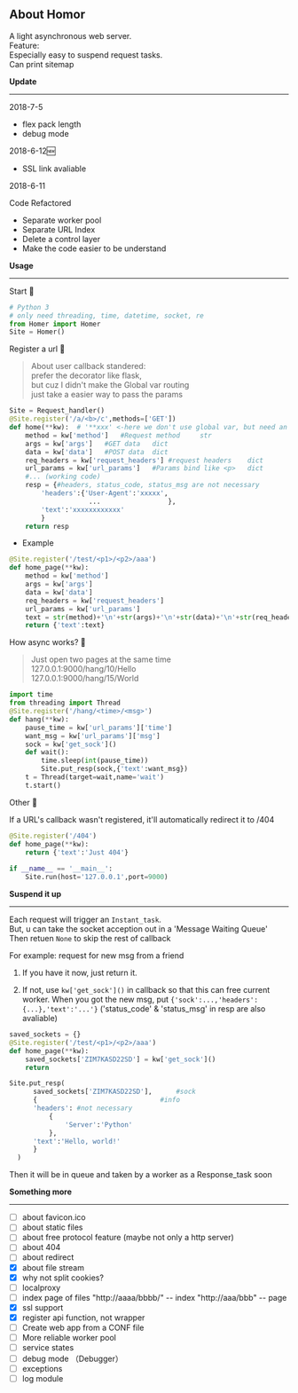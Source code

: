 ## About Homor

A light asynchronous web server.<br>Feature: <br>Especially easy to suspend request tasks.<br>Can print sitemap

**Update**

---

2018-7-5

- flex pack length
- debug mode

2018-6-12:new:

- SSL link avaliable

2018-6-11 

Code Refactored 

 - Separate worker pool
 - Separate URL Index
 - Delete a control layer
 - Make the code easier to be understand

**Usage**

---

Start :arrow_down_small:

```python
# Python 3
# only need threading, time, datetime, socket, re
from Homer import Homer
Site = Homer()
```
Register a url :arrow_down_small:
>About user callback standered:<br>prefer the decorator like flask, <br>but cuz I didn't make the Global var routing<br>just take a easier way to pass the params
```python
Site = Request_handler()
@Site.register('/a/<b>/c',methods=['GET'])
def home(**kw):  # '**xxx' <-here we don't use global var, but need an entrance
	method = kw['method']	#Request method 	str
	args = kw['args']	#GET data	dict
	data = kw['data']	#POST data	dict
	req_headers = kw['request_headers']	#request headers	dict
	url_params = kw['url_params']	#Params bind like <p>	dict
	#... (working code)
	resp = {#headers, status_code, status_msg are not necessary
		'headers':{'User-Agent':'xxxxx',
					...					},
		'text':'xxxxxxxxxxxx'
		}
	return resp
```
- Example

```python
@Site.register('/test/<p1>/<p2>/aaa')
def home_page(**kw):
	method = kw['method']
	args = kw['args']
	data = kw['data']
	req_headers = kw['request_headers']
	url_params = kw['url_params']
	text = str(method)+'\n'+str(args)+'\n'+str(data)+'\n'+str(req_headers)+'\n'+str(url_params)
	return {'text':text}
```
​How async works? :arrow_down_small:

>Just open two pages at the same time<br>127.0.0.1:9000/hang/10/Hello<br>127.0.0.1:9000/hang/15/World

```python
import time
from threading import Thread
@Site.register('/hang/<time>/<msg>')	
def hang(**kw):
	pause_time = kw['url_params']['time']
	want_msg = kw['url_params']['msg']
	sock = kw['get_sock']()
	def wait():
		time.sleep(int(pause_time))
		Site.put_resp(sock,{'text':want_msg})
	t = Thread(target=wait,name='wait')
	t.start()
```
Other :arrow_down_small:

If a URL's callback wasn't registered, it'll automatically redirect it to /404

```python
@Site.register('/404')
def home_page(**kw):
	return {'text':'Just 404'}
	
if __name__ == '__main__':
	Site.run(host='127.0.0.1',port=9000)
```



**Suspend it up**

---

Each request will trigger an `Instant_task`.<br>But, u can take the socket acception out in a 'Message Waiting Queue'<br>Then retuen `None` to skip the rest of callback<br>

For example:
request for new msg from a friend

1. If you have it now, just return it.

2. If not, use `kw['get_sock']()` in callback so that this can free current worker. 
  When you got the new msg, put `{'sock':...,'headers':{...},'text':'...'}` 
  ('status_code' & 'status_msg' in resp are also avaliable)
  ```python
  saved_sockets = {}
  @Site.register('/test/<p1>/<p2>/aaa')
  def home_page(**kw):
      saved_sockets['ZIM7KASD22SD'] = kw['get_sock']() 
      return
  
  Site.put_resp(	
  		saved_sockets['ZIM7KASD22SD'],		#sock
  		{								#info
  		'headers': #not necessary
  			{
  				'Server':'Python'
  			},
  		'text':'Hello, world!'
  		}	
  	)
  ```
  Then it will be in queue and taken by a worker as a Response_task soon

**Something more**

---

- [ ] about favicon.ico
- [ ] about static files
- [ ] about free protocol feature (maybe not only a http server)
- [ ] about 404
- [ ] about redirect
- [x] about file stream
- [x] why not split cookies?
- [ ] localproxy
- [ ] index page of files "http://aaaa/bbbb/"  -- index "http://aaa/bbb" -- page
- [x] ssl support
- [x] register api function, not wrapper
- [ ] Create web app from a CONF file
- [ ] More reliable worker pool
- [ ] service states
- [ ] debug mode （Debugger）
- [ ] exceptions
- [ ] log module
